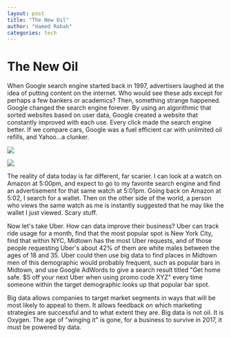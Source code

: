 ```yaml
---
layout: post
title: "The New Oil"
author: "Hamed Rabah"
categories: tech
---
```


The New Oil
===========

When Google search engine started back in 1997, advertisers laughed at the idea of putting content on the internet. Who would see these ads except for perhaps a few bankers or academics? Then, something strange happened. Google changed the search engine forever. By using an algorithmic that sorted websites based on user data, Google created a website that constantly improved with each use. Every click made the search engine better. If we compare cars, Google was a fuel efficient car with unlimited oil refills, and Yahoo...a clunker.

![](https://miro.medium.com/max/60/1*okgWfrQwFQINGTAtErnckQ.png?q=20)

![](https://miro.medium.com/max/938/1*okgWfrQwFQINGTAtErnckQ.png)

The reality of data today is far different, far scarier. I can look at a watch on Amazon at 5:00pm, and expect to go to my favorite search engine and find an advertisement for that same watch at 5:01pm. Going back on Amazon at 5:02, I search for a wallet. Then on the other side of the world, a person who views the same watch as me is instantly suggested that he may like the wallet I just viewed. Scary stuff.

Now let's take Uber. How can data improve their business? Uber can track ride usage for a month, find that the most popular spot is New York City, find that within NYC, Midtown has the most Uber requests, and of those people requesting Uber's about 42% of them are white males between the ages of 18 and 35. Uber could then use big data to find places in Midtown men of this demographic would probably frequent, such as popular bars in Midtown, and use Google AdWords to give a search result titled "Get home safe. $5 off your next Uber when using promo code XYZ" every time someone within the target demographic looks up that popular bar spot.

Big data allows companies to target market segments in ways that will be most likely to appeal to them. It allows feedback on which marketing strategies are successful and to what extent they are. Big data is not oil. It is Oxygen. The age of "winging it" is gone, for a business to survive in 2017, it must be powered by data.
